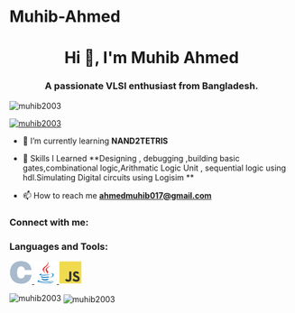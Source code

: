 # Muhib-Ahmed
<h1 align="center">Hi 👋, I'm Muhib Ahmed</h1>
<h3 align="center">A passionate VLSI enthusiast from Bangladesh.</h3>

<p align="left"> <img src="https://komarev.com/ghpvc/?username=muhib2003&label=Profile%20views&color=0e75b6&style=flat" alt="muhib2003" /> </p>

<p align="left"> <a href="https://github.com/ryo-ma/github-profile-trophy"><img src="https://github-profile-trophy.vercel.app/?username=muhib2003" alt="muhib2003" /></a> </p>

- 🌱 I’m currently learning **NAND2TETRIS**

- 💬 Skills I Learned **Designing , debugging ,building basic gates,combinational logic,Arithmatic Logic Unit , sequential logic using hdl.Simulating Digital circuits using Logisim **

- 📫 How to reach me **ahmedmuhib017@gmail.com**

<h3 align="left">Connect with me:</h3>
<p align="left">
</p>

<h3 align="left">Languages and Tools:</h3>
<p align="left"> <a href="https://www.cprogramming.com/" target="_blank" rel="noreferrer"> <img src="https://raw.githubusercontent.com/devicons/devicon/master/icons/c/c-original.svg" alt="c" width="40" height="40"/> </a> <a href="https://www.java.com" target="_blank" rel="noreferrer"> <img src="https://raw.githubusercontent.com/devicons/devicon/master/icons/java/java-original.svg" alt="java" width="40" height="40"/> </a> <a href="https://developer.mozilla.org/en-US/docs/Web/JavaScript" target="_blank" rel="noreferrer"> <img src="https://raw.githubusercontent.com/devicons/devicon/master/icons/javascript/javascript-original.svg" alt="javascript" width="40" height="40"/> </a> </p>

<p><img align="left" src="https://github-readme-stats.vercel.app/api/top-langs?username=muhib2003&show_icons=true&locale=en&layout=compact" alt="muhib2003" /></p>

<p>&nbsp;<img align="center" src="https://github-readme-stats.vercel.app/api?username=muhib2003&show_icons=true&locale=en" alt="muhib2003" /></p>
